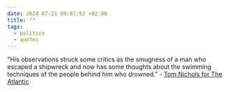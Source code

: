 ```yaml
---
date: 2024-07-21 09:07:52 +02:00
title: ""
tags:
  - politics
  - quotes
---
```

"His observations struck some critics as the smugness of a man who escaped a shipwreck and now has some thoughts about the swimming techniques of the people behind him who drowned." - [Tom Nichols for The Atlantic](https://www.theatlantic.com/politics/archive/2024/07/jd-vance-performative-populist-elitist/679132/)
